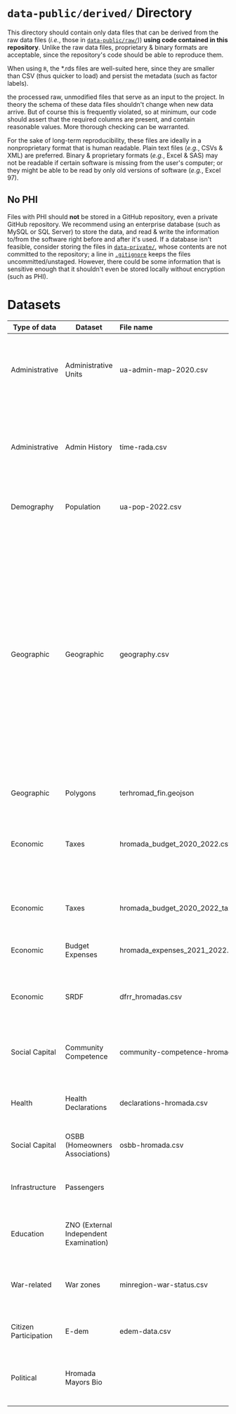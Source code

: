 # `data-public/derived/` Directory

This directory should contain only data files that can be derived from the raw data files (*i.e.*, those in [`data-public/raw/`](../../data-public/raw/))) **using code contained in this repository**. Unlike the raw data files, proprietary & binary formats are acceptable, since the repository's code should be able to reproduce them.

When using `R`, the \*.rds files are well-suited here, since they are smaller than CSV (thus quicker to load) and persist the metadata (such as factor labels).

the processed raw, unmodified files that serve as an input to the project. In theory the schema of these data files shouldn't change when new data arrive. But of course this is frequently violated, so at minimum, our code should assert that the required columns are present, and contain reasonable values. More thorough checking can be warranted.

For the sake of long-term reproducibility, these files are ideally in a nonproprietary format that is human readable. Plain text files (*e.g.*, CSVs & XML) are preferred. Binary & proprietary formats (*e.g.*, Excel & SAS) may not be readable if certain software is missing from the user's computer; or they might be able to be read by only old versions of software (*e.g.*, Excel 97).

## No PHI

Files with PHI should **not** be stored in a GitHub repository, even a private GitHub repository. We recommend using an enterprise database (such as MySQL or SQL Server) to store the data, and read & write the information to/from the software right before and after it's used. If a database isn't feasible, consider storing the files in [`data-private/`](../../data-private/), whose contents are not committed to the repository; a line in [`.gitignore`](../../.gitignore) keeps the files uncommitted/unstaged. However, there could be some information that is sensitive enough that it shouldn't even be stored locally without encryption (such as PHI).

# Datasets

| Type of data   | Dataset | File name | Description       | Script | Source |
|---|---|:--|--------------------------------------------|---|---|
| Administrative  | Administrative Units                   | ua-admin-map-2020.csv | Relationship among multiple administrative levels (settlement, rada, hromada, raion, oblast, region) | `./manipulation/ellis-ua-admin.R` | Old and new State classifier of objects of the administrative and territorial system of Ukraine  |
| Administrative | Admin History                          |   time-rada.csv | Composition of hromadas (what radas comprise it) at every point in time when such composition changed, from 2014 to 2020 | `./manipulation/ellis-rada-hromada.R` | |
| Demography     | Population                             |     ua-pop-2022.csv | Population counts at the level of hromada (total and urban)  | `./manipulation/ellis-demography.R`           | State Statistics Service of Ukraine |
| Geographic | Geographic | geography.csv | Main spatial features of hromadas: area, coordinates of hromada center, travel time to oblast center, mountain hromadas, distance from hromada centers to the nearest point of the border with Russia, Russia or Belarus, or the EU; hromadas within 30 km of the sea/30 km of the border/30 km of the border with Russia and Belarus; hromadas within 15 km of international roads and national roads | `./manipulation/ellis-geography.R` |    |
| Geographic | Polygons | terhromad_fin.geojson | Spatial poligons of hromadas | | |
| Economic       | Taxes                            |   hromada_budget_2020_2022.csv | Grouped taxes at the hromada level, their share in own revenue, change for ---, and year-on-year change for different periods of 2020-2022 | `./manipulation/ellis-budget.R` | OpenBudget |
| Economic | Taxes |  hromada_budget_2020_2022_taxes.xlsx | Individual tax revenues for hromadas from Jan 2020 to Aug 2022 | `./manipulation/ellis-budget-2020-2022.R` | OpenBudget |
|Economic|Budget Expenses|hromada_expenses_2021_2022.xlsx|Hromadas budget expenses for 2021-2022 |ellis-expenses-2020-2022.R  |OpenBudget
| Economic               | SRDF |dfrr_hromadas.csv | Data on cost of the projects financed by the State Regional Development Fund | `./manipulation/ellis-dfrr.R` | Request to Ministry of Regional Development |
| Social Capital               | Community Competence | community-competence-hromada.csv | Number of youth centers, youth councils and centers for entrepreneurial support | `./manipulation/ellis-community-competence.R` |   |
| Health               | Health Declarations | declarations-hromada.csv | Number of declarations with health facilities as of February 2022 | `./manipulation/ellis-health.R` |     |
| Social Capital | OSBB (Homeowners Associations)| osbb-hromada.csv | Number of homeowners associations in 2015-2020 | `./manipulation/ellis-osbb.R`|  |
| Infrastructure | Passengers                             |                       | Number of passengers arriving at hromada railway stations in 2021 | `./manipulation/ellis-uz.R`                 |
|  Education              | ZNO (External Independent Examination) |                       | Mean scores of ZNO (standardized test) for main subjects                                                                                                                                                                                                                                                                                                                                               | `./manipulation/ellis-zno.R`                  |
| War-related | War zones |minregion-war-status.csv| Statuses of the war zone/occupation according to the Ministry of Reintegration  | `./manipulation/ellis-war-status.R` |Ministry of Reintegration |
| Citizen Participation | E-dem |edem-data.csv | Form of electronic participation in hromadas | `./manipulation/ellis-edem.R` | Scrapped from e-dem.ua |
| Political               | Hromada Mayors Bio |                       | Information on mayor of hromadas that were elected in 2020 local elections | `./manipulation/ellis-mayors.R` |
